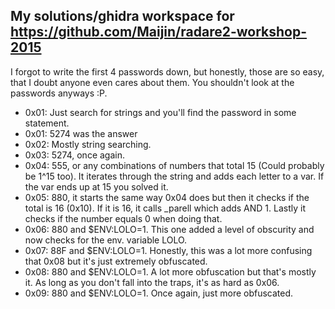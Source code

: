 ## My solutions/ghidra workspace for https://github.com/Maijin/radare2-workshop-2015

I forgot to write the first 4 passwords down, but honestly, those are so easy, that I doubt anyone even cares about them. You shouldn't look at the passwords anyways :P.
- 0x01: Just search for strings and you'll find the password in some statement.
- 0x01: 5274 was the answer
- 0x02: Mostly string searching.
- 0x03: 5274, once again.
- 0x04: 555, or any combinations of numbers that total 15 (Could probably be 1^15 too). It iterates through the string and adds each letter to a var. If the var ends up at 15 you solved it.
- 0x05: 880, it starts the same way 0x04 does but then it checks if the total is 16 (0x10). If it is 16, it calls _parell which adds AND 1. Lastly it checks if the number equals 0 when doing that.
- 0x06: 880 and $ENV:LOLO=1. This one added a level of obscurity and now checks for the env. variable LOLO.
- 0x07: 88F and $ENV:LOLO=1. Honestly, this was a lot more confusing that 0x08 but it's just extremely obfuscated.
- 0x08: 880 and $ENV:LOLO=1. A lot more obfuscation but that's mostly it. As long as you don't fall into the traps, it's as hard as 0x06.
- 0x09: 880 and $ENV:LOLO=1. Once again, just more obfuscated.
